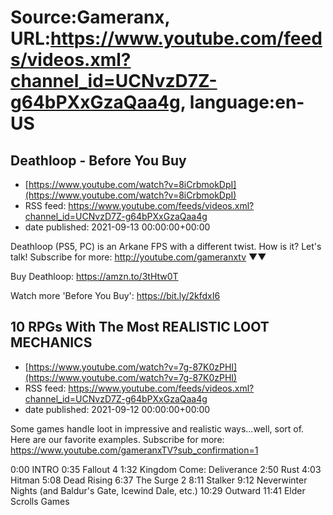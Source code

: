 # Source:Gameranx, URL:https://www.youtube.com/feeds/videos.xml?channel_id=UCNvzD7Z-g64bPXxGzaQaa4g, language:en-US

## Deathloop - Before You Buy
 - [https://www.youtube.com/watch?v=8iCrbmokDpI](https://www.youtube.com/watch?v=8iCrbmokDpI)
 - RSS feed: https://www.youtube.com/feeds/videos.xml?channel_id=UCNvzD7Z-g64bPXxGzaQaa4g
 - date published: 2021-09-13 00:00:00+00:00

Deathloop (PS5, PC) is an Arkane FPS with a different twist. How is it? Let's talk!
Subscribe for more: http://youtube.com/gameranxtv ▼▼

Buy Deathloop: https://amzn.to/3tHtw0T

Watch more 'Before You Buy': https://bit.ly/2kfdxI6

## 10 RPGs With The Most REALISTIC LOOT MECHANICS
 - [https://www.youtube.com/watch?v=7g-87K0zPHI](https://www.youtube.com/watch?v=7g-87K0zPHI)
 - RSS feed: https://www.youtube.com/feeds/videos.xml?channel_id=UCNvzD7Z-g64bPXxGzaQaa4g
 - date published: 2021-09-12 00:00:00+00:00

Some games handle loot in impressive and realistic ways...well, sort of. Here are our favorite examples.
Subscribe for more: https://www.youtube.com/gameranxTV?sub_confirmation=1

0:00 INTRO
0:35 Fallout 4
1:32 Kingdom Come: Deliverance
2:50 Rust
4:03 Hitman
5:08 Dead Rising
6:37 The Surge 2
8:11 Stalker
9:12 Neverwinter Nights (and Baldur's Gate, Icewind Dale, etc.)
10:29 Outward
11:41 Elder Scrolls Games

